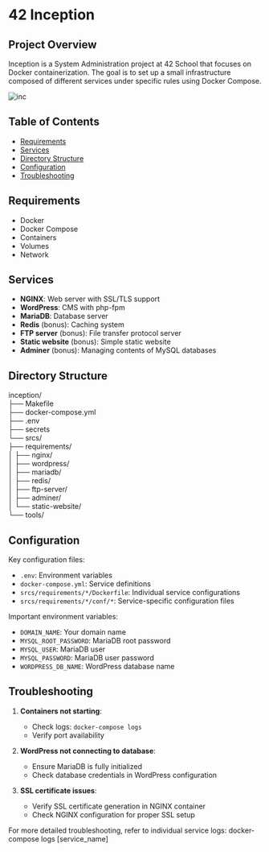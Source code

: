 # 42 Inception

## Project Overview
Inception is a System Administration project at 42 School that focuses on Docker containerization. 
The goal is to set up a small infrastructure composed of different services under specific rules 
using Docker Compose.

   ![inc](https://github.com/HChairiRuya/42Inception/assets/103891316/31fef047-10bc-45bd-89d3-5b0a9f50a263)


## Table of Contents
- [Requirements](#requirements)
- [Services](#services)
- [Directory Structure](#directory-structure)
- [Configuration](#configuration)
- [Troubleshooting](#troubleshooting)

## Requirements
- Docker
- Docker Compose
- Containers
- Volumes
- Network

## Services
- **NGINX**: Web server with SSL/TLS support
- **WordPress**: CMS with php-fpm
- **MariaDB**: Database server
- **Redis** (bonus): Caching system
- **FTP server** (bonus): File transfer protocol server
- **Static website** (bonus): Simple static website
- **Adminer** (bonus): Managing contents of MySQL databases

## Directory Structure
inception/ <br>
├── Makefile <br>
├── docker-compose.yml <br>
├── .env <br>
├── secrets <br>
└── srcs/ <br>
    ├── requirements/ <br>
    │   ├── nginx/ <br>
    │   ├── wordpress/ <br>
    │   ├── mariadb/ <br>
    │   ├── redis/ <br>
    │   ├── ftp-server/ <br>
    │   ├── adminer/ <br>
    │   └── static-website/ <br>
    └── tools/ <br>


## Configuration
Key configuration files:
- `.env`: Environment variables
- `docker-compose.yml`: Service definitions
- `srcs/requirements/*/Dockerfile`: Individual service configurations
- `srcs/requirements/*/conf/*`: Service-specific configuration files

Important environment variables:
- `DOMAIN_NAME`: Your domain name
- `MYSQL_ROOT_PASSWORD`: MariaDB root password
- `MYSQL_USER`: MariaDB user
- `MYSQL_PASSWORD`: MariaDB user password
- `WORDPRESS_DB_NAME`: WordPress database name

## Troubleshooting
1. **Containers not starting**: 
   - Check logs: `docker-compose logs`
   - Verify port availability

2. **WordPress not connecting to database**:
   - Ensure MariaDB is fully initialized
   - Check database credentials in WordPress configuration

3. **SSL certificate issues**:
   - Verify SSL certificate generation in NGINX container
   - Check NGINX configuration for proper SSL setup

For more detailed troubleshooting, refer to individual service logs:
  docker-compose logs [service_name]

